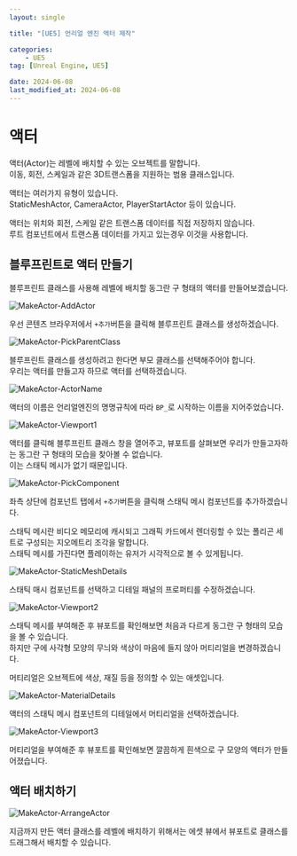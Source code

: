 ```yaml
---
layout: single

title: "[UE5] 언리얼 엔진 액터 제작"

categories:
    - UE5
tag: [Unreal Engine, UE5]

date: 2024-06-08
last_modified_at: 2024-06-08
---
```


# 액터

액터(Actor)는 레벨에 배치할 수 있는 오브젝트를 말합니다.  
이동, 회전, 스케일과 같은 3D트랜스폼을 지원하는 범용 클래스입니다.

액터는 여러가지 유형이 있습니다.  
StaticMeshActor, CameraActor, PlayerStartActor 등이 있습니다.

액터는 위치와 회전, 스케일 같은 트랜스폼 데이터를 직접 저장하지 않습니다.  
루트 컴포넌트에서 트랜스폼 데이터를 가지고 있는경우 이것을 사용합니다.

## 블루프린트로 액터 만들기

블루프린트 클래스를 사용해 레벨에 배치할 동그란 구 형태의 액터를 만들어보겠습니다.

![MakeActor-AddActor]({{site.url}}/images/ue5/ue5/2024-06-08-MakeActor/MakeActor-AddActor.PNG)

우선 콘텐츠 브라우저에서 `+추가`버튼을 클릭해 블루프린트 클래스를 생성하겠습니다.

![MakeActor-PickParentClass]({{site.url}}/images/ue5/ue5/2024-06-08-MakeActor/MakeActor-PickParentClass.PNG)

블루프린트 클래스를 생성하려고 한다면 부모 클래스를 선택해주어야 합니다.  
우리는 액터를 만들고자 하므로 액터를 선택하겠습니다.

![MakeActor-ActorName]({{site.url}}/images/ue5/ue5/2024-06-08-MakeActor/MakeActor-ActorName.PNG)

액터의 이름은 언리얼엔진의 명명규칙에 따라 `BP_`로 시작하는 이름을 지어주었습니다.

![MakeActor-Viewport1]({{site.url}}/images/ue5/ue5/2024-06-08-MakeActor/MakeActor-Viewport1.PNG)

액터를 클릭해 블루프린트 클래스 창을 열어주고, 뷰포트를 살펴보면 우리가 만들고자하는 동그란 구 형태의 모습을 찾아볼 수 없습니다.  
이는 스태틱 메시가 없기 때문입니다.

![MakeActor-PickComponent]({{site.url}}/images/ue5/ue5/2024-06-08-MakeActor/MakeActor-PickComponent.PNG)

좌측 상단에 컴포넌트 탭에서 `+추가`버튼을 클릭해 스태틱 메시 컴포넌트를 추가하겠습니다.

스태틱 메시란 비디오 메모리에 캐시되고 그래픽 카드에서 렌더링할 수 있는 폴리곤 세트로 구성되는 지오메트리 조각을 말합니다.  
스태틱 메시를 가진다면 플레이하는 유저가 시각적으로 볼 수 있게됩니다.

![MakeActor-StaticMeshDetails]({{site.url}}/images/ue5/ue5/2024-06-08-MakeActor/MakeActor-StaticMeshDetails.PNG)

스태틱 매시 컴포넌트를 선택하고 디테일 패널의 프로퍼티를 수정하겠습니다.  

![MakeActor-Viewport2]({{site.url}}/images/ue5/ue5/2024-06-08-MakeActor/MakeActor-Viewport2.PNG)

스태틱 메시를 부여해준 후 뷰포트를 확인해보면 처음과 다르게 동그란 구 형태의 모습을 볼 수 있습니다.  
하지만 구에 사각형 모양의 무늬와 색상이 마음에 들지 않아 머티리얼을 변경하겠습니다.

머티리얼은 오브젝트에 색상, 재질 등을 정의할 수 있는 애셋입니다.

![MakeActor-MaterialDetails]({{site.url}}/images/ue5/ue5/2024-06-08-MakeActor/MakeActor-MaterialDetails.PNG)

액터의 스태틱 메시 컴포넌트의 디테일에서 머티리얼을 선택하겠습니다.

![MakeActor-Viewport3]({{site.url}}/images/ue5/ue5/2024-06-08-MakeActor/MakeActor-Viewport3.PNG)

머티리얼을 부여해준 후 뷰포트를 확인해보면 깔끔하게 흰색으로 구 모양의 액터가 만들어졌습니다.

## 액터 배치하기

![MakeActor-ArrangeActor]({{site.url}}/images/ue5/ue5/2024-06-08-MakeActor/MakeActor-ArrangeActor.PNG)

지금까지 만든 액터 클래스를 레벨에 배치하기 위해서는 에셋 뷰에서 뷰포트로 클래스를 드래그해서 배치할 수 있습니다.